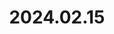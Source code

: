 ---
layout: post
title: 2024.02.15
image: 
  path: /assets/img/2024.orlando.jpeg
description: >
   Disney world, Orlando, U.S. with Huiji Lee and Dr. Jongsoo Shin
sitemap: false
---